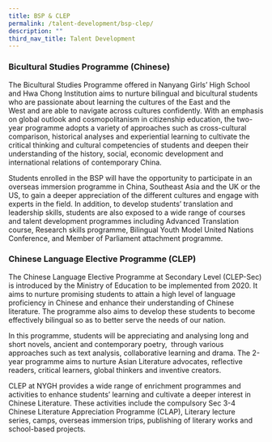 ```yaml
---
title: BSP & CLEP
permalink: /talent-development/bsp-clep/
description: ""
third_nav_title: Talent Development
---
```

### Bicultural Studies Programme (Chinese)


The Bicultural Studies Programme offered in Nanyang Girls’ High School and Hwa Chong Institution aims to nurture bilingual and bicultural students who are passionate about learning the cultures of the East and the West and are able to navigate across cultures confidently. With an emphasis on global outlook and cosmopolitanism in citizenship education, the two-year programme adopts a variety of approaches such as cross-cultural comparison, historical analyses and experiential learning to cultivate the critical thinking and cultural competencies of students and deepen their understanding of the history, social, economic development and international relations of contemporary China.

Students enrolled in the BSP will have the opportunity to participate in an overseas immersion programme in China, Southeast Asia and the UK or the US, to gain a deeper appreciation of the different cultures and engage with experts in the field. In addition, to develop students’ translation and leadership skills, students are also exposed to a wide range of courses and talent development programmes including Advanced Translation course, Research skills programme, Bilingual Youth Model United Nations Conference, and Member of Parliament attachment programme.



### Chinese Language Elective Programme (CLEP)


The Chinese Language Elective Programme at Secondary Level (CLEP-Sec) is introduced by the Ministry of Education to be implemented from 2020. It aims to nurture promising students to attain a high level of language proficiency in Chinese and enhance their understanding of Chinese literature. The programme also aims to develop these students to become effectively bilingual so as to better serve the needs of our nation.

In this programme, students will be appreciating and analysing long and short novels, ancient and contemporary poetry,  through various approaches such as text analysis, collaborative learning and drama. The 2-year programme aims to nurture Asian Literature advocates, reflective readers, critical learners, global thinkers and inventive creators.

CLEP at NYGH provides a wide range of enrichment programmes and activities to enhance students’ learning and cultivate a deeper interest in Chinese Literature. These activities include the compulsory Sec 3-4 Chinese Literature Appreciation Programme (CLAP), Literary lecture series, camps, overseas immersion trips, publishing of literary works and school-based projects.